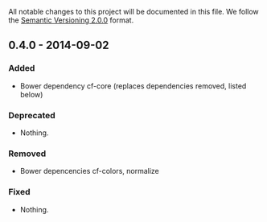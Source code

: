All notable changes to this project will be documented in this file.
We follow the [Semantic Versioning 2.0.0](http://semver.org/) format.


## 0.4.0 - 2014-09-02

### Added
- Bower dependency cf-core (replaces dependencies removed, listed below)

### Deprecated
- Nothing.

### Removed
- Bower depencencies cf-colors, normalize

### Fixed
- Nothing.
